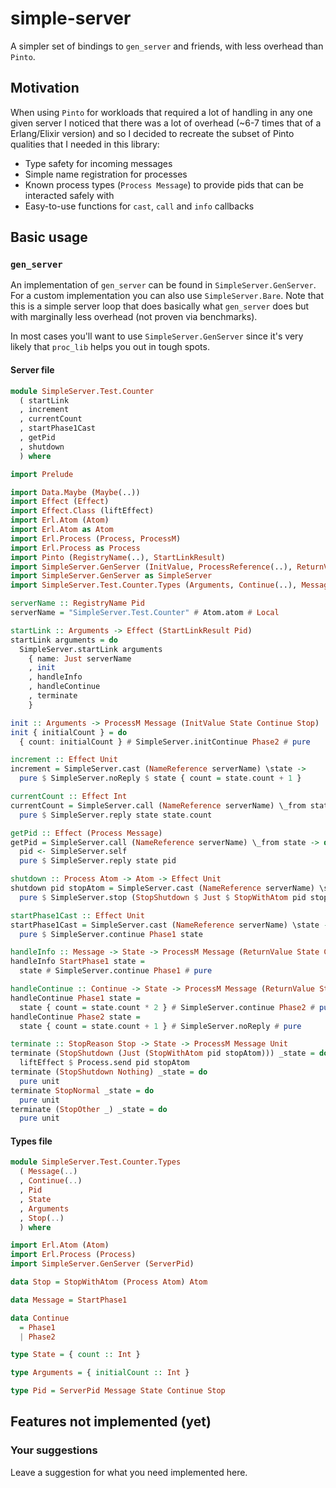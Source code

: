 # simple-server

A simpler set of bindings to `gen_server` and friends, with less overhead than `Pinto`.

## Motivation

When using `Pinto` for workloads that required a lot of handling in any one given server I noticed
that there was a lot of overhead (~6-7 times that of a Erlang/Elixir version) and so I decided to
recreate the subset of Pinto qualities that I needed in this library:

- Type safety for incoming messages
- Simple name registration for processes
- Known process types (`Process Message`) to provide pids that can be interacted safely with
- Easy-to-use functions for `cast`, `call` and `info` callbacks

## Basic usage

### `gen_server`

An implementation of `gen_server` can be found in `SimpleServer.GenServer`. For a custom
implementation you can also use `SimpleServer.Bare`. Note that this is a simple server loop that
does basically what `gen_server` does but with marginally less overhead (not proven via benchmarks).

In most cases you'll want to use `SimpleServer.GenServer` since it's very likely that `proc_lib`
helps you out in tough spots.

#### Server file

```purescript
module SimpleServer.Test.Counter
  ( startLink
  , increment
  , currentCount
  , startPhase1Cast
  , getPid
  , shutdown
  ) where

import Prelude

import Data.Maybe (Maybe(..))
import Effect (Effect)
import Effect.Class (liftEffect)
import Erl.Atom (Atom)
import Erl.Atom as Atom
import Erl.Process (Process, ProcessM)
import Erl.Process as Process
import Pinto (RegistryName(..), StartLinkResult)
import SimpleServer.GenServer (InitValue, ProcessReference(..), ReturnValue, StopReason(..))
import SimpleServer.GenServer as SimpleServer
import SimpleServer.Test.Counter.Types (Arguments, Continue(..), Message(..), Pid, State, Stop(..))

serverName :: RegistryName Pid
serverName = "SimpleServer.Test.Counter" # Atom.atom # Local

startLink :: Arguments -> Effect (StartLinkResult Pid)
startLink arguments = do
  SimpleServer.startLink arguments
    { name: Just serverName
    , init
    , handleInfo
    , handleContinue
    , terminate
    }

init :: Arguments -> ProcessM Message (InitValue State Continue Stop)
init { initialCount } = do
  { count: initialCount } # SimpleServer.initContinue Phase2 # pure

increment :: Effect Unit
increment = SimpleServer.cast (NameReference serverName) \state ->
  pure $ SimpleServer.noReply $ state { count = state.count + 1 }

currentCount :: Effect Int
currentCount = SimpleServer.call (NameReference serverName) \_from state ->
  pure $ SimpleServer.reply state state.count

getPid :: Effect (Process Message)
getPid = SimpleServer.call (NameReference serverName) \_from state -> do
  pid <- SimpleServer.self
  pure $ SimpleServer.reply state pid

shutdown :: Process Atom -> Atom -> Effect Unit
shutdown pid stopAtom = SimpleServer.cast (NameReference serverName) \state ->
  pure $ SimpleServer.stop (StopShutdown $ Just $ StopWithAtom pid stopAtom) state

startPhase1Cast :: Effect Unit
startPhase1Cast = SimpleServer.cast (NameReference serverName) \state ->
  pure $ SimpleServer.continue Phase1 state

handleInfo :: Message -> State -> ProcessM Message (ReturnValue State Continue Stop)
handleInfo StartPhase1 state =
  state # SimpleServer.continue Phase1 # pure

handleContinue :: Continue -> State -> ProcessM Message (ReturnValue State Continue Stop)
handleContinue Phase1 state =
  state { count = state.count * 2 } # SimpleServer.continue Phase2 # pure
handleContinue Phase2 state =
  state { count = state.count + 1 } # SimpleServer.noReply # pure

terminate :: StopReason Stop -> State -> ProcessM Message Unit
terminate (StopShutdown (Just (StopWithAtom pid stopAtom))) _state = do
  liftEffect $ Process.send pid stopAtom
terminate (StopShutdown Nothing) _state = do
  pure unit
terminate StopNormal _state = do
  pure unit
terminate (StopOther _) _state = do
  pure unit
```

#### Types file

```purescript
module SimpleServer.Test.Counter.Types
  ( Message(..)
  , Continue(..)
  , Pid
  , State
  , Arguments
  , Stop(..)
  ) where

import Erl.Atom (Atom)
import Erl.Process (Process)
import SimpleServer.GenServer (ServerPid)

data Stop = StopWithAtom (Process Atom) Atom

data Message = StartPhase1

data Continue
  = Phase1
  | Phase2

type State = { count :: Int }

type Arguments = { initialCount :: Int }

type Pid = ServerPid Message State Continue Stop
```

## Features not implemented (yet)

### Your suggestions

Leave a suggestion for what you need implemented here.
